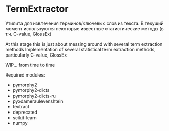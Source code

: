 # TermExtractor
Утилита для извлечения терминов/ключевых слов из текста.
В текущий момент используются некоторые известные статистические методы (в т.ч. C-value, GlossEx)

At this stage this is just about messing around with several term extraction methods
Implementation of several statistical term extraction methods, particularly C-value, GlossEx

WIP... from time to time

Required modules:
- pymorphy2
- pymorphy2-dicts
- pymorphy2-dicts-ru
- pyxdameraulevenshtein
- textract
- deprecated
- scikit-learn
- numpy